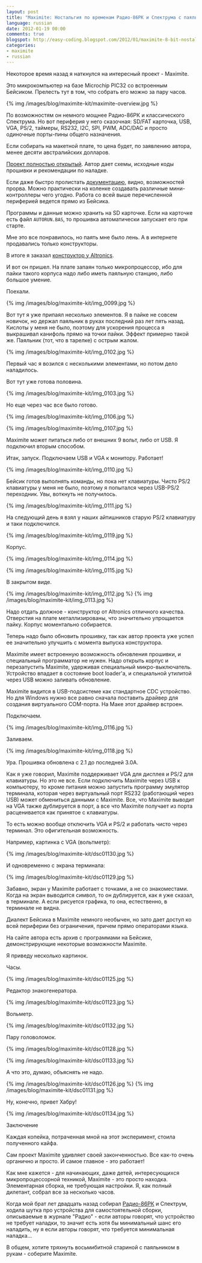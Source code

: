```yaml
---
layout: post
title: "Maximite: Ностальгия по временам Радио-86РК и Спектрума с паяльником в руках"
language: russian
date: 2012-01-19 00:00
comments: true
blogspot: http://easy-coding.blogspot.com/2012/01/maximite-8-bit-nostalgy-with-soldering_19.html
categories: 
- maximite
- russian
---
```

Некоторое время назад я наткнулся на интересный проект - Maximite.

Это микрокомпьютер на базе Microchip PIC32 со встроенным Бейсиком. Прелесть тут в том, что собрать его можно за пару часов.

{% img /images/blog/maximite-kit/maximite-overview.jpg %}

По возможностям он немного мощнее Радио-86РК и классического Спектрума. Но вот периферия у него сказочная: SD/FAT карточка, USB, VGA, PS/2, таймеры, RS232, I2C, SPI, PWM, ADC/DAC и просто одиночные порты-пины общего назначения.

Если собирать на макетной плате, то цена будет, по заявлению автора, менее десяти австралийских долларов.

[Проект полностью открытый][Maximite project]. Автор дает схемы, исходные коды прошивки и рекомендации по наладке.

[Maximite project]: http://geoffg.net/maximite.html

Если даже быстро пролистать [документацию][Manual], видно, возможностей прорва. Можно практически на коленке создавать различные мини-контроллеры чего угодно. Работа со всей выше перечисленной периферией ведется прямо из Бейсика.

[Manual]: http://geoffg.net/Downloads/Maximite/Maximite%20User%20Manual%20V3.0.pdf

Программы и данные можно хранить на SD карточке. Если на карточке есть файл `AUTORUN.BAS`, то прошивка автоматически запускает его при старте.

Мне это все понравилось, но паять мне было лень. А в интернете продавались только конструкторы.

В итоге я заказал [конструктор у Altronics][].

[конструктор у Altronics]: http://www.altronics.com.au/index.asp?area=item&id=K9550

И вот он пришел. На плате запаян только микропроцессор, ибо для пайки такого корпуса надо либо иметь паяльную станцию, либо большое умение.

Поехали.

{% img /images/blog/maximite-kit/img_0099.jpg %}

Вот тут я уже припаял несколько элементов. Я в пайке не совсем новичок, но держал паяльник в руках последний раз лет пять назад. Кислоты у меня не было, поэтому для ускорения процесса я выкрашивал канифоль прямо на точки пайки. Эффект примерно такой же. Паяльник (тот, что в тарелке) с острым жалом.

{% img /images/blog/maximite-kit/img_0102.jpg %}

Первый час я возился с несколькими элементами, но потом дело наладилось.

Вот тут уже готова половина.

{% img /images/blog/maximite-kit/img_0103.jpg %}

Но еще через час все было готово.

{% img /images/blog/maximite-kit/img_0106.jpg %}

{% img /images/blog/maximite-kit/img_0107.jpg %}

Maximite может питаться либо от внешних 9 вольт, либо от USB. Я подключил вторым способом.

Итак, запуск. Подключаем USB и VGA к монитору. Работает!

{% img /images/blog/maximite-kit/img_0110.jpg %}

Бейсик готов выполнять команды, но пока нет клавиатуры. Чисто PS/2 клавиатуры у меня не было, поэтому я попытался через USB-PS/2 переходник. Увы, воткнуть не получилось.

{% img /images/blog/maximite-kit/img_0111.jpg %}

На следующий день я взял у наших айтишников старую PS/2 клавиатуру и таки подключился.

{% img /images/blog/maximite-kit/img_0119.jpg %}

Корпус.

{% img /images/blog/maximite-kit/img_0114.jpg %}

{% img /images/blog/maximite-kit/img_0115.jpg %}

В закрытом виде.

{% img /images/blog/maximite-kit/img_0112.jpg %}
{% img /images/blog/maximite-kit/img_0113.jpg %}

Надо отдать должное - конструктор от Altronics отличного качества. Отверстия на плате металлизированы, что значительно упрощается пайку. Корпус моментально собирается.

Теперь надо было обновить прошивку, так как автор проекта уже успел ее значительно улучшить с момента выпуска конструктора.

Maximite имеет встроенную возможность обновления прошивки, и специальный программатор не нужен. Надо открыть корпус и перезапустить Maximite, удерживая специальный микро-выключатель. Устройство впадает в состояние boot loader'а, и специальной утилитой через USB можно заливать обновление.

Maximite видится в USB-подсистеме как стандартное CDC устройство. Но для Windows нужно все равно сначала поставить драйвер для создания виртуального COM-порта. На Маке этот драйвер встроен.

Подключаем.

{% img /images/blog/maximite-kit/img_0116.jpg %}

Заливаем.

{% img /images/blog/maximite-kit/img_0118.jpg %}

Ура. Прошивка обновлена с 2.1 до последней 3.0A.

Как я уже говорил, Maximite поддерживает VGA для дисплея и PS/2 для клавиатуры. Но это не все. Если подключить Maximite через USB к компьютеру, то кроме питания можно запустить программу эмулятор терминала, которая через виртуальный порт RS232 (работающий через USB) может обмениться данными с Maximite. Все, что Maximite выводит на VGA также дублируется в порт, а все что Maximite получает из порта расценивается как принятое с клавиатуры.

То есть можно вообще отключить VGA и PS/2 и работать чисто через терминал. Это офигительная возможность.

Например, картинка с VGA (вольтметр):

{% img /images/blog/maximite-kit/dsc01130.jpg %}

И одновременно с экрана терминала:

{% img /images/blog/maximite-kit/dsc01129.jpg %}

Забавно, экран у Maximite работает с точками, а не со знакоместами. Когда на экран выводится символ, то он дублируется, как я уже сказал, в терминале. А если рисуется графика, то она, естественно, в терминале не видна.

Диалект Бейсика в Maximite немного необычен, но зато дает доступ ко всей периферии без ограничения, причем прямо операторами языка.

На сайте автора есть архив с программами на Бейсике, демонстрирующие некоторые возможности Maximite.

Я приведу несколько картинок.

Часы.

{% img /images/blog/maximite-kit/dsc01125.jpg %}

Редактор знакогенератора.

{% img /images/blog/maximite-kit/dsc01123.jpg %}

Вольметр.

{% img /images/blog/maximite-kit/dsc01132.jpg %}

Пару головоломок.

{% img /images/blog/maximite-kit/dsc01128.jpg %}

{% img /images/blog/maximite-kit/dsc01133.jpg %}

А что это, думаю, объяснять не надо.

{% img /images/blog/maximite-kit/dsc01126.jpg %}
{% img /images/blog/maximite-kit/dsc01131.jpg %}

Ну, конечно, привет Хабру!

{% img /images/blog/maximite-kit/dsc01134.jpg %}

Заключение

Каждая копейка, потраченная мной на этот эксперимент, стоила полученного кайфа.

Сам проект Maximite удивляет своей законченностью. Все как-то очень органично и просто. И самое главное - это работает!

Как мне кажется - для начинающих, даже детей, интересующихся микропроцессорной техникой, Maximite - это просто находка. Элементарная сборка, не требующая настройки. Я, как полный дилетант, собрал все за несколько часов.

Когда мой брат лет двадцать назад собирал [Радио-86РК][] и Спектрум, ходила шутка про устройства для самостоятельной сборки, описываемые в журнале "Радио" - если авторы говорят, что устройство не требует наладки, то значит есть хотя бы минимальный шанс его наладить, ну я если авторы говорят, что требуется минимальная наладка...

[Радио-86РК]: http://radio86.googlecode.com/hg/online/radio86.html

В общем, хотите тряхнуть восьмибитной стариной с паяльником в рукам - соберите Maximite.

